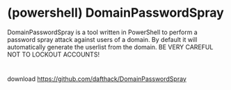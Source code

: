# (powershell) DomainPasswordSpray
DomainPasswordSpray is a tool written in PowerShell to perform a password spray attack against users of a domain. By default it will automatically generate the userlist from the domain. BE VERY CAREFUL NOT TO LOCKOUT ACCOUNTS!
#
download
https://github.com/dafthack/DomainPasswordSpray